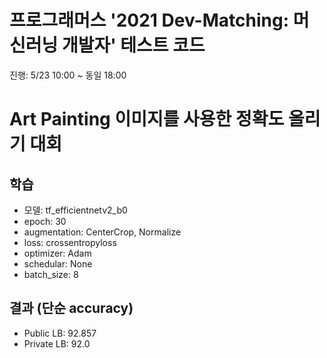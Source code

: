 # 프로그래머스 '2021 Dev-Matching: 머신러닝 개발자' 테스트 코드
진행: 5/23 10:00 ~ 동일 18:00

# Art Painting 이미지를 사용한 정확도 올리기 대회


## 학습
- 모델: tf_efficientnetv2_b0
- epoch: 30
- augmentation: CenterCrop, Normalize
- loss: crossentropyloss
- optimizer: Adam
- schedular: None
- batch_size: 8

## 결과 (단순 accuracy)
- Public LB: 92.857 	
- Private LB: 92.0
